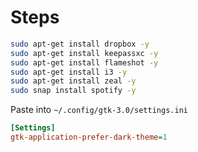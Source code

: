 # Steps

```bash
sudo apt-get install dropbox -y
sudo apt-get install keepassxc -y
sudo apt-get install flameshot -y
sudo apt-get install i3 -y
sudo apt-get install zeal -y
sudo snap install spotify -y
```

Paste into `~/.config/gtk-3.0/settings.ini`
```ini
[Settings]
gtk-application-prefer-dark-theme=1
```